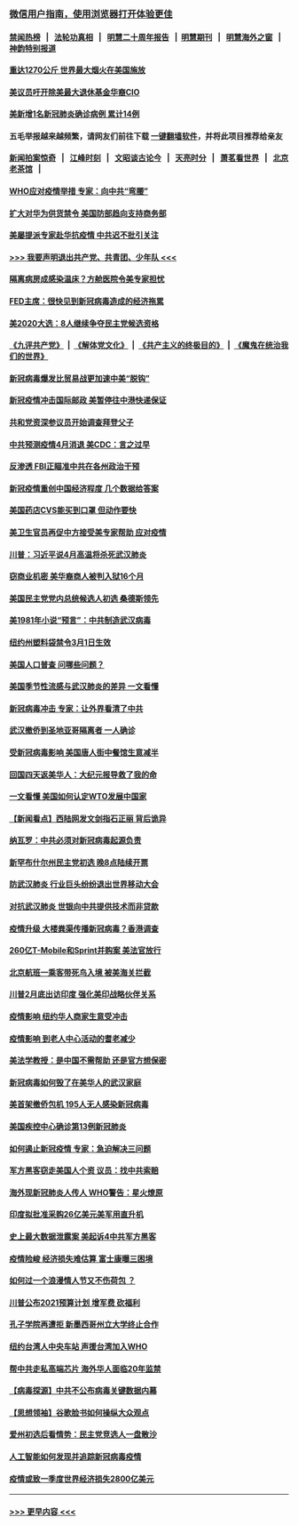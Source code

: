 ### [微信用户指南，使用浏览器打开体验更佳](https://github.com/gfw-breaker/banned-news1/blob/master/indexes/wechat-guide.md?t=0)
#### [禁闻热榜](热点新闻.md?t=0)  &nbsp;&nbsp;|&nbsp;&nbsp; [法轮功真相](https://github.com/gfw-breaker/truth/blob/master/README.md?t=0) &nbsp;&nbsp;|&nbsp;&nbsp; [明慧二十周年报告](https://github.com/gfw-breaker/mh-reports/blob/master/README.md?t=0) &nbsp;&nbsp;|&nbsp;&nbsp;[明慧期刊](https://github.com/gfw-breaker/mh-qikan) &nbsp;&nbsp;|&nbsp;&nbsp; [明慧海外之窗](https://github.com/gfw-breaker/mh-news/blob/master/README.md?t=0) &nbsp;&nbsp;|&nbsp;&nbsp; [神韵特别报道](https://github.com/gfw-breaker/mh-news/blob/master/shenyun.md?t=0)
#### [重达1270公斤 世界最大烟火在美国施放](../pages/nsc412/n11865198.md?t=02131455) 
#### [美议员吁开除美最大退休基金华裔CIO](../pages/nsc412/n11865230.md?t=02131455) 
#### [美新增1名新冠肺炎确诊病例 累计14例](../pages/nsc412/n11864893.md?t=02131455) 
#### 五毛举报越来越频繁，请网友们前往下载 [一键翻墙软件](https://github.com/gfw-breaker/ssr-accounts)，并将此项目推荐给亲友
#### [新闻拍案惊奇](https://github.com/gfw-breaker/banned-news1/blob/master/pages/link4.md) &nbsp;&nbsp;|&nbsp;&nbsp; [江峰时刻](https://github.com/gfw-breaker/banned-news1/blob/master/pages/link4.md) &nbsp;&nbsp;|&nbsp;&nbsp; [文昭谈古论今](https://github.com/gfw-breaker/banned-news1/blob/master/pages/link4.md) &nbsp;&nbsp;|&nbsp;&nbsp; [天亮时分](https://github.com/gfw-breaker/banned-news1/blob/master/pages/link4.md) &nbsp;&nbsp;|&nbsp;&nbsp; [萧茗看世界](https://github.com/gfw-breaker/banned-news1/blob/master/pages/link4.md) &nbsp;&nbsp;|&nbsp;&nbsp; [北京老茶馆](https://github.com/gfw-breaker/banned-news1/blob/master/pages/link4.md) &nbsp;&nbsp;|&nbsp;&nbsp; 
#### [WHO应对疫情举措 专家：向中共“弯腰”](../pages/nsc412/n11864727.md?t=02131455) 
#### [扩大对华为供货禁令 美国防部趋向支持商务部](../pages/nsc412/n11864773.md?t=02131455) 
#### [美屡提派专家赴华抗疫情 中共迟不批引关注](../pages/nsc412/n11864719.md?t=02131455) 
#### [>>> 我要声明退出共产党、共青团、少年队 <<<](https://github.com/begood0513/goodnews/blob/master/quit/letter.md) 
#### [隔离病房成感染温床？方舱医院令美专家担忧](../pages/nsc412/n11864575.md?t=02131455) 
#### [FED主席：很快见到新冠病毒造成的经济拖累](../pages/nsc412/n11864507.md?t=02131455) 
#### [美2020大选：8人继续争夺民主党候选资格](../pages/nsc412/n11864327.md?t=02131455) 
#### [《九评共产党》](https://github.com/begood0513/9ping.md/blob/master/README.md) &nbsp;|&nbsp; [《解体党文化》](../../../../jtdwh.md/blob/master/README.md)  &nbsp;|&nbsp; [《共产主义的终极目的》](../../../../gczydzjmd.md/blob/master/README.md) &nbsp;|&nbsp; [《魔鬼在统治我们的世界》](../../../../mgztzwmdsj.md/blob/master/README.md) 
#### [新冠病毒爆发比贸易战更加速中美“脱钩”](../pages/nsc412/n11864470.md?t=02131455) 
#### [新冠疫情冲击国际邮政 美暂停往中港快递保证](../pages/nsc412/n11864207.md?t=02131455) 
#### [共和党资深参议员开始调查拜登父子](../pages/nsc412/n11863984.md?t=02131455) 
#### [中共预测疫情4月消退 美CDC：言之过早](../pages/nsc412/n11864310.md?t=02131455) 
#### [反渗透 FBI正瞄准中共在各州政治干预](../pages/nsc412/n11864300.md?t=02131455) 
#### [新冠疫情重创中国经济程度 几个数据给答案](../pages/nsc412/n11864203.md?t=02131455) 
#### [美国药店CVS能买到口罩 但动作要快](../pages/nsc412/n11862438.md?t=02131455) 
#### [美卫生官员再促中方接受美专家帮助 应对疫情](../pages/nsc412/n11864043.md?t=02131455) 
#### [川普：习近平说4月高温将杀死武汉肺炎](../pages/nsc412/n11860814.md?t=02131455) 
#### [窃商业机密 美华裔商人被判入狱16个月](../pages/nsc412/n11863911.md?t=02131455) 
#### [美国民主党党内总统候选人初选 桑德斯领先](../pages/nsc412/n11863475.md?t=02131455) 
#### [美1981年小说“预言”：中共制造武汉病毒](../pages/nsc412/n11863306.md?t=02131455) 
#### [纽约州塑料袋禁令3月1日生效](../pages/nsc412/n11862832.md?t=02131455) 
#### [美国人口普查  问哪些问题？](../pages/nsc412/n11862808.md?t=02131455) 
#### [美国季节性流感与武汉肺炎的差异 一文看懂](../pages/nsc412/n11862428.md?t=02131455) 
#### [新冠病毒冲击 专家：让外界看清了中共](../pages/nsc412/n11862280.md?t=02131455) 
#### [武汉撤侨到圣地亚哥隔离者 一人确诊](../pages/nsc412/n11862460.md?t=02131455) 
#### [受新冠病毒影响 美国唐人街中餐馆生意减半](../pages/nsc412/n11861940.md?t=02131455) 
#### [回国四天返美华人：大纪元报导救了我的命](../pages/nsc412/n11862181.md?t=02131455) 
#### [一文看懂 美国如何认定WTO发展中国家](../pages/nsc412/n11862051.md?t=02131455) 
#### [【新闻看点】西陆网发文剑指石正丽 背后诡异](../pages/nsc412/n11861792.md?t=02131455) 
#### [纳瓦罗：中共必须对新冠病毒起源负责](../pages/nsc412/n11861810.md?t=02131455) 
#### [新罕布什尔州民主党初选 晚8点陆续开票](../pages/nsc412/n11861872.md?t=02131455) 
#### [防武汉肺炎 行业巨头纷纷退出世界移动大会](../pages/nsc412/n11861795.md?t=02131455) 
#### [对抗武汉肺炎 世银向中共提供技术而非贷款](../pages/nsc412/n11861652.md?t=02131455) 
#### [疫情升级 大楼粪渠传播新冠病毒？香港调查](../pages/nsc412/n11861556.md?t=02131455) 
#### [260亿T-Mobile和Sprint并购案 美法官放行](../pages/nsc412/n11861511.md?t=02131455) 
#### [北京航班一乘客带死鸟入境 被美海关拦截](../pages/nsc412/n11861317.md?t=02131455) 
#### [川普2月底出访印度 强化美印战略伙伴关系](../pages/nsc412/n11860557.md?t=02131455) 
#### [疫情影响  纽约华人商家生意受冲击](../pages/nsc412/n11860284.md?t=02131455) 
#### [疫情影响  到老人中心活动的耆老减少](../pages/nsc412/n11860199.md?t=02131455) 
#### [美法学教授：是中国不需帮助 还是官方想保密](../pages/nsc412/n11859492.md?t=02131455) 
#### [新冠病毒如何毁了在美华人的武汉家庭](../pages/nsc412/n11859524.md?t=02131455) 
#### [美首架撤侨包机 195人无人感染新冠病毒](../pages/nsc412/n11859908.md?t=02131455) 
#### [美国疾控中心确诊第13例新冠肺炎](../pages/nsc412/n11859966.md?t=02131455) 
#### [如何遏止新冠疫情 专家：急迫解决三问题](../pages/nsc412/n11859685.md?t=02131455) 
#### [军方黑客窃走美国人个资 议员：找中共索赔](../pages/nsc412/n11859371.md?t=02131455) 
#### [海外现新冠肺炎人传人 WHO警告：星火燎原](../pages/nsc412/n11859252.md?t=02131455) 
#### [印度拟批准采购26亿美元美军用直升机](../pages/nsc412/n11859143.md?t=02131455) 
#### [史上最大数据泄露案 美起诉4中共军方黑客](../pages/nsc412/n11859115.md?t=02131455) 
#### [疫情险峻 经济损失难估算 富士康曝三困境](../pages/nsc412/n11859120.md?t=02131455) 
#### [如何过一个浪漫情人节又不伤荷包 ？](../pages/nsc412/n11858969.md?t=02131455) 
#### [川普公布2021预算计划 增军费 砍福利](../pages/nsc412/n11859012.md?t=02131455) 
#### [孔子学院再遭拒 新墨西哥州立大学终止合作](../pages/nsc412/n11858661.md?t=02131455) 
#### [纽约台湾人中央车站  声援台湾加入WHO](../pages/nsc412/n11857757.md?t=02131455) 
#### [帮中共走私高端芯片 海外华人面临20年监禁](../pages/nsc412/n11855016.md?t=02131455) 
#### [【病毒探源】中共不公布病毒关键数据内幕](../pages/nsc412/n11856584.md?t=02131455) 
#### [【思想领袖】谷歌脸书如何操纵大众观点](../pages/nsc412/n11680874.md?t=02131455) 
#### [爱州初选后看情势：民主党竞选人一盘散沙](../pages/nsc412/n11856557.md?t=02131455) 
#### [人工智能如何发现并追踪新冠病毒疫情](../pages/nsc412/n11856398.md?t=02131455) 
#### [疫情或致一季度世界经济损失2800亿美元](../pages/nsc412/n11855639.md?t=02131455) 

----
#### [ >>> 更早内容 <<< ](../indexes/nsc412-earlier.md)

